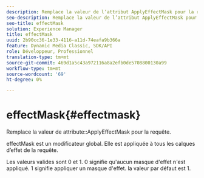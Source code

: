 ```yaml
---
description: Remplace la valeur de l’attribut ApplyEffectMask pour la requête.
seo-description: Remplace la valeur de l’attribut ApplyEffectMask pour la requête.
seo-title: effectMask
solution: Experience Manager
title: effectMask
uuid: 2b90cc36-1e33-4116-a11d-74eafa9b366a
feature: Dynamic Media Classic, SDK/API
role: Développeur, Professionnel
translation-type: tm+mt
source-git-commit: 469d1a5c43a972116a8a2efb0de5708800130a99
workflow-type: tm+mt
source-wordcount: '69'
ht-degree: 0%

---
```



# effectMask{#effectmask}

Remplace la valeur de attribute::ApplyEffectMask pour la requête.

effectMask est un modificateur global. Elle est appliquée à tous les calques d’effet de la requête.

Les valeurs valides sont 0 et 1. 0 signifie qu&#39;aucun masque d&#39;effet n&#39;est appliqué. 1 signifie appliquer un masque d&#39;effet. la valeur par défaut est 1.
